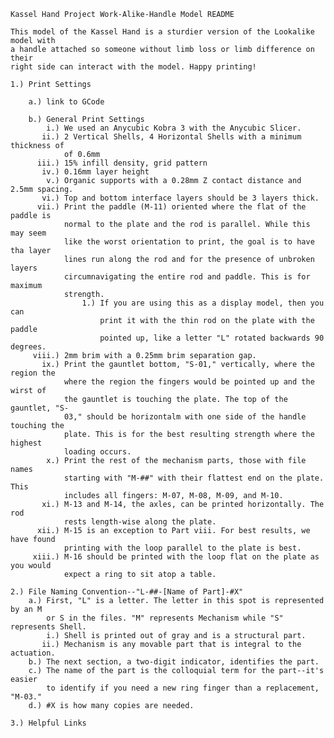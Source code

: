     Kassel Hand Project Work-Alike-Handle Model README
    
    This model of the Kassel Hand is a sturdier version of the Lookalike model with
    a handle attached so someone without limb loss or limb difference on their 
    right side can interact with the model. Happy printing!
    
    1.) Print Settings

        a.) link to GCode

        b.) General Print Settings
            i.) We used an Anycubic Kobra 3 with the Anycubic Slicer.
           ii.) 2 Vertical Shells, 4 Horizontal Shells with a minimum thickness of 
                of 0.6mm
          iii.) 15% infill density, grid pattern
           iv.) 0.16mm layer height
            v.) Organic supports with a 0.28mm Z contact distance and 2.5mm spacing.
           vi.) Top and bottom interface layers should be 3 layers thick.
          vii.) Print the paddle (M-11) oriented where the flat of the paddle is 
                normal to the plate and the rod is parallel. While this may seem 
                like the worst orientation to print, the goal is to have tha layer 
                lines run along the rod and for the presence of unbroken layers 
                circumnavigating the entire rod and paddle. This is for maximum 
                strength.
                    1.) If you are using this as a display model, then you can 
                        print it with the thin rod on the plate with the paddle 
                        pointed up, like a letter "L" rotated backwards 90 degrees.
         viii.) 2mm brim with a 0.25mm brim separation gap.
           ix.) Print the gauntlet bottom, "S-01," vertically, where the region the 
                where the region the fingers would be pointed up and the wirst of 
                the gauntlet is touching the plate. The top of the gauntlet, "S-
                03," should be horizontalm with one side of the handle touching the 
                plate. This is for the best resulting strength where the highest 
                loading occurs.
            x.) Print the rest of the mechanism parts, those with file names 
                starting with "M-##" with their flattest end on the plate. This 
                includes all fingers: M-07, M-08, M-09, and M-10.
           xi.) M-13 and M-14, the axles, can be printed horizontally. The rod 
                rests length-wise along the plate.
          xii.) M-15 is an exception to Part viii. For best results, we have found 
                printing with the loop parallel to the plate is best.
         xiii.) M-16 should be printed with the loop flat on the plate as you would 
                expect a ring to sit atop a table.
    
    2.) File Naming Convention--"L-##-[Name of Part]-#X"
        a.) First, "L" is a letter. The letter in this spot is represented by an M 
            or S in the files. "M" represents Mechanism while "S" represents Shell.
            i.) Shell is printed out of gray and is a structural part.
           ii.) Mechanism is any movable part that is integral to the actuation.
        b.) The next section, a two-digit indicator, identifies the part.
        c.) The name of the part is the colloquial term for the part--it's easier 
            to identify if you need a new ring finger than a replacement, "M-03."
        d.) #X is how many copies are needed.

    3.) Helpful Links
